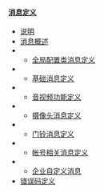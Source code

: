 #### [消息定义](msgDefine)
 * [说明](msgDefine/atomic_description.md)
 * [消息概述](msgDefine/atomic_define.md)
 * * [全局配置类消息定义](msgDefine/server_cfg_msg_define.md)
 * * [基础消息定义](msgDefine/base_msg_define.md)
 * * [音视频功能定义](msgDefine/video_msg_define.md)
 * * [摄像头消息定义](msgDefine/camera_msg_define.md)
 * * [门铃消息定义](msgDefine/bell_msg_define.md)
 * * [帐号相关消息定义](msgDefine/account_msg_define.md)
 * * [企业自定义消息](msgDefine/msg_user_defined.md)
 * [错误码定义](msgDefine/error_define.md)
 


